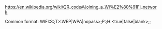 https://en.wikipedia.org/wiki/QR_code#Joining_a_Wi%E2%80%91Fi_network

Common format: WIFI:S:<SSID>;T:<WEP|WPA|nopass>;P:<PASSWORD>;H:<true|false|blank>;;
